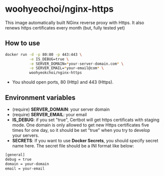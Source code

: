 # woohyeochoi/nginx-https

This image automatically built NGinx reverse proxy with Https.
It also renews https certificates every month (but, fully tested yet)

## How to use

```bash
docker run -d -p 80:80 -p 443:443 \
           -e IS_DEBUG=true \
           -e SERVER_DOMAIN=*your-server-domain.com* \
           -e SERVER_EMAIL=*your-email@com* \
           woohyeokchoi/nginx-https
```

* You should open ports, 80 (Http) and 443 (Https).

## Environment variables

* (require) **SERVER_DOMAIN**: your server domain
* (require) **SERVER_EMAIL**: your email
* **IS_DEBUG**: if you set "true", Certbot will get https certificats with staging mode. One domain is only allowed to get new Https certificates five times for one day, so it should be set "true" when you try to develop your servers.
* **SECRETS**: If you want to use **Docker Secrets**, you should specify secret name here. The secret file should be a INI format like below:

```bash
[general]
debug = true
domain = your-domain
email = your-email
```
